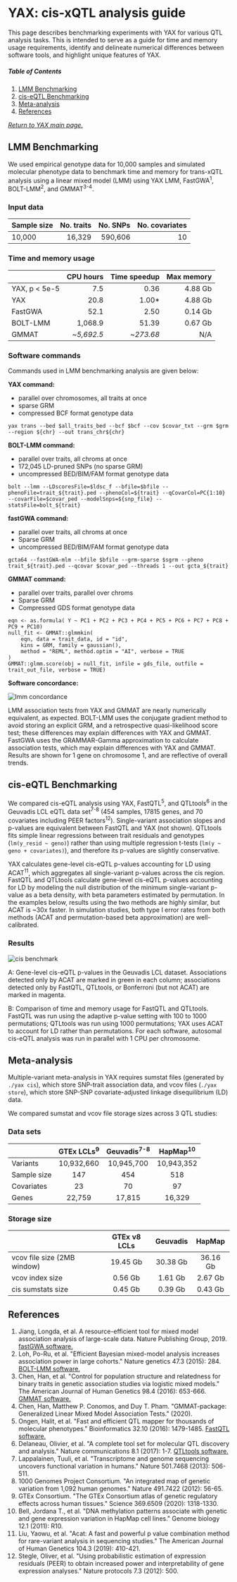 
# YAX: cis-xQTL analysis guide
This page describes benchmarking experiments with YAX for various QTL analysis tasks.  This is intended to serve as a guide for time and memory usage requirements,  identify and delineate numerical  differences between software tools, and highlight unique features of YAX.  <br />

##### Table of Contents  

 1. [LMM Benchmarking](#lmm-benchmarking)   
 2. [cis-eQTL Benchmarking](#cis-eqtl-benchmarking)
 3. [Meta-analysis](#meta-analysis) 
 4. [References](#references) <br />

 [*Return to YAX main page.*](/../../)


## LMM Benchmarking

We used empirical genotype data for 10,000 samples and simulated molecular phenotype data to benchmark time and memory for trans-xQTL analysis using a linear mixed model (LMM) using YAX LMM, FastGWA<sup>1</sup>, BOLT-LMM<sup>2</sup>, and GMMAT<sup>3-4</sup>. 

### Input data
| Sample size |No. traits | No. SNPs | No. covariates |
|-------------|-----------------:|---------------:|---------------------:|
| 10,000      |           16,329 |        590,606 |                   10 |

### Time and memory usage
|                 |     CPU   hours    |     Time   speedup    |     Max   memory    |
|-----------------|-------------------:|----------------------:|--------------------:|
|     YAX, p < 5e-5    |             7.5    |               0.36    |        4.88   Gb    |
|     YAX         |            20.8    |              1.00*    |       4.88   Gb     |
|     FastGWA     |            52.1    |               2.50    |        0.14   Gb    |
|     BOLT-LMM    |         1,068.9    |              51.39    |        0.67   Gb    |
|     GMMAT       |       ~*5,692.5*     |            ~*273.68*    |             N/A     |


### Software commands

Commands used in LMM benchmarking analysis are given below:

**YAX command:**
 - parallel over chromosomes, all traits at once
 - sparse GRM 
 - compressed BCF format genotype data
```
yax trans --bed $all_traits_bed --bcf $bcf --cov $covar_txt --grm $grm --region ${chr} --out trans_chr${chr}
```
**BOLT-LMM command:**
 - parallel over traits, all chroms at once 
 - 172,045 LD-pruned SNPs (no sparse GRM)
 - uncompressed BED/BIM/FAM format genotype data
```
bolt --lmm --LDscoresFile=$ldsc_f --bfile=$bfile --phenoFile=trait_${trait}.ped --phenoCol=${trait} --qCovarCol=PC{1:10} --covarFile=$covar_ped --modelSnps=${snp_file} --statsFile=bolt_${trait}
```
**fastGWA command:**
 - parallel over traits, all chroms at once 
 - Sparse GRM
 - uncompressed BED/BIM/FAM format genotype data
```
gcta64 --fastGWA-mlm --bfile $bfile --grm-sparse $sgrm --pheno trait_${trait}.ped --qcovar $covar_ped --threads 1 --out gcta_${trait}
```
**GMMAT command:**
 - parallel over traits, parallel over chroms
 - Sparse GRM
 - Compressed GDS format genotype data
```
eqn <- as.formula( Y ~ PC1 + PC2 + PC3 + PC4 + PC5 + PC6 + PC7 + PC8 + PC9 + PC10)
null_fit <- GMMAT::glmmkin(
	eqn, data = trait_data, id = "id", 
	kins = GRM, family = gaussian(), 
	method = "REML", method.optim = "AI", verbose = TRUE
)
GMMAT::glmm.score(obj = null_fit, infile = gds_file, outfile = trait_out_file, verbose = TRUE)
```

**Software concordance:**

![lmm concordance](lmm_conc.png)

LMM association tests from YAX and GMMAT are nearly numerically equivalent, as expected.  BOLT-LMM uses the conjugate gradient method to avoid storing an explicit GRM, and a retrospective quasi-likelihood score test; these differences may explain differences with YAX and GMMAT.  FastGWA uses the GRAMMAR-Gamma approximation to calculate association tests, which may  explain  differences with YAX and GMMAT.  Results are shown for 1 gene on chromosome 1, and are reflective of overall trends. 

## cis-eQTL Benchmarking

We compared cis-eQTL analysis using YAX, FastQTL<sup>5</sup>, and QTLtools<sup>6</sup> in the Geuvadis LCL eQTL data set<sup>7-8</sup> (454 samples, 17815 genes, and 70 covariates including PEER factors<sup>12</sup>). Single-variant association slopes and p-values are equivalent between FastQTL and YAX (not shown). QTLtools fits simple linear regressions between trait residuals and genotypes (`lm(y_resid ~ geno)`) rather than using multiple regression t-tests (`lm(y ~ geno + covariates)`), and therefore its p-values are slightly conservative.  
 
YAX calculates gene-level cis-eQTL p-values accounting for LD using ACAT<sup>11</sup>, which aggregates all single-variant p-values across the cis region. FastQTL and QTLtools calculate gene-level cis-eQTL p-values accounting for LD by modeling the null distribution of the minimum single-variant p-value as a beta density, with beta parameters estimated by permutation.  In the examples below, results using the two methods are highly similar, but ACAT is ~30x faster. In simulation studies, both type I error rates from both methods (ACAT and permutation-based beta approximation) are well-calibrated. 

### Results

![cis benchmark](benchmark_cis.png)

A: Gene-level cis-eQTL p-values in the Geuvadis LCL dataset. Associations detected only by ACAT are marked in green in each column; associations detected only by FastQTL, QTLtools, or Bonferroni (but not ACAT) are marked in magenta.  
 
B: Comparison of time and memory usage for FastQTL and QTLtools. FastQTL was run using the adaptive p-value setting with 100 to 1000 permutations; QTLtools was run using 1000 permutations; YAX uses ACAT to account for LD rather than permutations. For each software, autosomal cis-eQTL analysis was run in parallel with 1 CPU per chromosome.

## Meta-analysis

Multiple-variant meta-analysis in YAX requires sumstat files (generated by `./yax cis`), which store SNP-trait association data, and vcov files (`./yax store`), which store SNP-SNP covariate-adjusted linkage disequilibrium (LD) data.  
 
We compared sumstat and vcov file storage sizes across 3 QTL studies:

### Data sets
|                     |     GTEx LCLs<sup>9</sup>    |      Geuvadis<sup>7-8</sup>      |       HapMap<sup>10</sup>      |
|---------------------|:-------------------:|:-----------------:|:-----------------:|
|     Variants        |      10,932,660     |     10,945,700    |     10,943,352    |
|     Sample size     |          147        |         454       |         518       |
|     Covariates      |          23         |         70        |         97        |
|     Genes           |        22,759       |       17,815      |       16,329      |

### Storage size 
|                                    |     GTEx v8 LCLs    |      Geuvadis     |       HapMap      |
|------------------------------------|:-------------------:|:-----------------:|:-----------------:|
|     vcov file size (2MB window)    |      19.45   Gb     |     30.38   Gb    |     36.16   Gb    |
|     vcov index size                |       0.56   Gb     |      1.61   Gb    |      2.67   Gb    |
|     cis sumstats size              |       0.45   Gb     |      0.39   Gb    |      0.43   Gb    |


## References

1. Jiang, Longda, et al. A resource-efficient tool for mixed model association analysis of large-scale data. Nature Publishing Group, 2019. [fastGWA software.](https://cnsgenomics.com/software/gcta/#fastGWA)
2. Loh, Po-Ru, et al. "Efficient Bayesian mixed-model analysis increases association power in large cohorts." Nature genetics 47.3 (2015): 284. [BOLT-LMM software.](https://storage.googleapis.com/broad-alkesgroup-public/BOLT-LMM/downloads/BOLT-LMM_v2.3.4_manual.pdf)
3. Chen, Han, et al. "Control for population structure and relatedness for binary traits in genetic association studies via logistic mixed models." The American Journal of Human Genetics 98.4 (2016): 653-666. [GMMAT software.](https://cran.r-project.org/web/packages/GMMAT/index.html)
4. Chen, Han, Matthew P. Conomos, and Duy T. Pham. "GMMAT-package: Generalized Linear Mixed Model Association Tests." (2020).
5. Ongen, Halit, et al. "Fast and efficient QTL mapper for thousands of molecular phenotypes." Bioinformatics 32.10 (2016): 1479-1485.  [FastQTL software.](http://fastqtl.sourceforge.net/)
6. Delaneau, Olivier, et al. "A complete tool set for molecular QTL discovery and analysis." Nature communications 8.1 (2017): 1-7.  [QTLtools software.](https://qtltools.github.io/qtltools/)
7. Lappalainen, Tuuli, et al. "Transcriptome and genome sequencing uncovers functional variation in humans." Nature 501.7468 (2013): 506-511.
8. 1000 Genomes Project Consortium. "An integrated map of genetic variation from 1,092 human genomes." Nature 491.7422 (2012): 56-65.
9. GTEx Consortium. "The GTEx Consortium atlas of genetic regulatory effects across human tissues." Science 369.6509 (2020): 1318-1330.
10. Bell, Jordana T., et al. "DNA methylation patterns associate with genetic and gene expression variation in HapMap cell lines." Genome biology 12.1 (2011): R10.
11. Liu, Yaowu, et al. "Acat: A fast and powerful p value combination method for rare-variant analysis in sequencing studies." The American Journal of Human Genetics 104.3 (2019): 410-421.
12. Stegle, Oliver, et al. "Using probabilistic estimation of expression residuals (PEER) to obtain increased power and interpretability of gene expression analyses." Nature protocols 7.3 (2012): 500.
